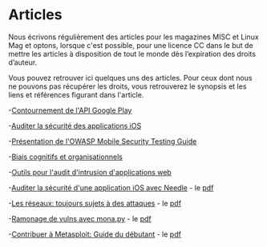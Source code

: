 # Articles

Nous écrivons régulièrement des articles pour les magazines MISC et Linux Mag et optons, lorsque c'est possible, pour une licence CC dans le but de mettre les articles à disposition de tout le monde dès l’expiration des droits d’auteur.

Vous pouvez retrouver ici quelques uns des articles. Pour ceux dont nous ne pouvons pas récupérer les droits, vous retrouverez le synopsis et les liens et références figurant dans l'article.

-[Contournement de l'API Google Play](https://github.com/randorisec/articles/tree/master/MISC106_Billing)

-[Auditer la sécurité des applications iOS](https://github.com/randorisec/articles/tree/master/MISC106_iOS)

-[Présentation de l'OWASP Mobile Security Testing Guide](https://github.com/randorisec/articles/tree/master/MISC106_MSTG)

-[Biais cognitifs et organisationnels](https://github.com/randorisec/articles/tree/master/MISCHS20_Biais)

-[Outils pour l'audit d'intrusion d'applications web](https://github.com/randorisec/articles/tree/master/GLMFHS97_Web)

-[Auditer la sécurité d'une application iOS avec Needle](https://github.com/randorisec/articles/tree/master/MISC91_Needle) - le [pdf](https://github.com/randorisec/articles/blob/master/MISC91_Needle/MISC91-Auditer_la_securite_d_une_application_iOS_avec_Needle-Davy_Douhine.pdf)

-[Les réseaux: toujours sujets à des attaques](https://github.com/randorisec/articles/tree/master/MISC85_Attaques_reseau) - le [pdf](https://github.com/randorisec/articles/blob/master/MISC85_Attaques_reseau/MISC85-Les_reseaux_toujours_sujets_a_des_attaques-Nicolas_Mattiocco_Davy_Douhine.pdf)

-[Ramonage de vulns avec mona.py](https://github.com/randorisec/articles/tree/master/MISC79_Mona) - le [pdf](https://github.com/randorisec/articles/blob/master/MISC79_Mona/MISC79-Ramonage_de_vulns_avec_Mona.py-Davy_Douhine.pdf)

-[Contribuer à Metasploit: Guide du débutant](#Metasploit) - le [pdf](https://github.com/randorisec/articles/blob/master/MISC76_Metasploit/MISC76-Contribuer_a_Metasploit-Guide_du_debutant-Davy_Douhine.pdf)
